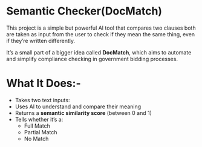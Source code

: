 # Semantic Checker(DocMatch)

This project is a simple but powerful AI tool that compares two clauses both are taken as input from the user to check if they mean the same thing, even if they’re written differently.

It’s a small part of a bigger idea called **DocMatch**, which aims to automate and simplify compliance checking in government bidding processes.

# What It Does:-

- Takes two text inputs:  
- Uses AI to understand and compare their meaning
- Returns a **semantic similarity score** (between 0 and 1)
- Tells whether it’s a:
  -  Full Match
  -  Partial Match
  -  No Match
